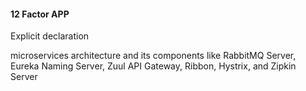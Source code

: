 

#### 12 Factor APP

Explicit declaration



microservices architecture and its components like RabbitMQ Server, 
Eureka Naming Server,
 Zuul API Gateway,
 Ribbon, 
 Hystrix, and Zipkin Server
